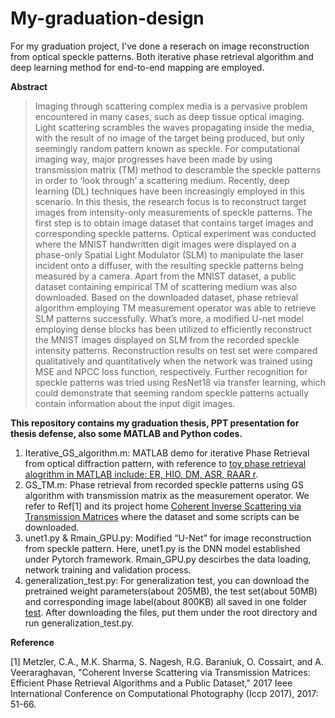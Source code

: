 # My-graduation-design
For my graduation project, I've done a reserach on image reconstruction from optical speckle patterns. Both iterative phase retrieval algorithm and deep learning method for end-to-end mapping are employed.

**Abstract** 
>Imaging through scattering complex media is a pervasive problem encountered in many cases, such as deep tissue optical imaging. Light scattering scrambles the waves propagating inside the media, with the result of no image of the target being produced, but only seemingly random pattern known as speckle. For computational imaging way, major progresses have been made by using transmission matrix (TM) method to descramble the speckle patterns in order to ‘look through’ a scattering medium. Recently, deep learning (DL) techniques have been increasingly employed in this scenario. In this thesis, the research focus is to reconstruct target images from intensity-only measurements of speckle patterns. The first step is to obtain image dataset that contains target images and corresponding speckle patterns. Optical experiment was conducted where the MNIST handwritten digit images were displayed on a phase-only Spatial Light Modulator (SLM) to manipulate the laser incident onto a diffuser, with the resulting speckle patterns being measured by a camera. Apart from the MNIST dataset, a public dataset containing empirical TM of scattering medium was also downloaded. Based on the downloaded dataset, phase retrieval algorithm employing TM measurement operator was able to retrieve SLM patterns successfully. What’s more, a modified U-net model employing dense blocks has been utilized to efficiently reconstruct the MNIST images displayed on SLM from the recorded speckle intensity patterns. Reconstruction results on test set were compared qualitatively and quantitatively when the network was trained using MSE and NPCC loss function, respectively. Further recognition for speckle patterns was tried using ResNet18 via transfer learning, which could demonstrate that seeming random speckle patterns actually contain information about the input digit images.

**This repository contains my graduation thesis, PPT presentation for thesis defense, also some MATLAB and Python codes.**
1. Iterative_GS_algorithm.m: MATLAB demo for iterative Phase Retrieval from optical diffraction pattern, with reference to [toy phase retrieval alogrithm in MATLAB include: ER, HIO, DM, ASR, RAAR r](https://github.com/necroen/toy_pr).
2. GS_TM.m: Phase retrieval from recorded speckle patterns using GS algorithm with transmission matrix as the measurement operator. We refer to Ref[1] and its project home [Coherent Inverse Scattering via Transmission Matrices](http://compphotolab.northwestern.edu/project/transmissionmatrices/) where the dataset and some scripts can be downloaded.
3. unet1.py & Rmain_GPU.py: Modified “U-Net” for image reconstruction from speckle pattern. Here, unet1.py is the DNN model established under Pytorch framework. Rmain_GPU.py descirbes the data loading, network training and validation process. 
4. generalization_test.py: For generalization test, you can download the pretrained weight parameters(about 205MB), the test set(about 50MB) and corresponding image label(about 800KB) all saved in one folder [test](https://www.baidupcs.com/rest/2.0/pcs/file?method=batchdownload&app_id=250528&zipcontent=%7B%22fs_id%22%3A%5B%22645288985054247%22%5D%7D&sign=DCb740ccc5511e5e8fedcff06b081203:Orzq92JO2o3OfSwZ2XXiiG9n3sY%3D&uid=964719103&time=1558313540&dp-logid=3209183589876410988&dp-callid=0&shareid=3774481615&vuk=964719103&from_uk=964719103&zipname=test.zip). After downloading the files, put them under the root directory and run generalization_test.py.










**Reference**

[1] Metzler, C.A., M.K. Sharma, S. Nagesh, R.G. Baraniuk, O. Cossairt, and A. Veeraraghavan, "Coherent Inverse Scattering via Transmission Matrices: Efficient Phase Retrieval Algorithms and a Public Dataset," 2017 Ieee International Conference on Computational Photography (Iccp 2017), 2017: 51-66.
